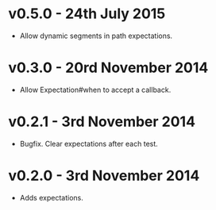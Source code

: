 # v0.5.0 - 24th July 2015

- Allow dynamic segments in path expectations.

# v0.3.0 - 20rd November 2014

- Allow Expectation#when to accept a callback.

# v0.2.1 - 3rd November 2014

- Bugfix. Clear expectations after each test.

# v0.2.0 - 3rd November 2014

- Adds expectations.
